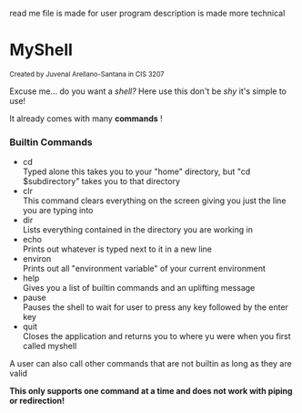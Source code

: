 read me file is made for user
program description is made more technical

<h1>MyShell</h1>
<sub> Created by Juvenal Arellano-Santana in CIS 3207 </sub>


<p>
Excuse me... do you want a <i>shell?</i>
Here use  this don't be <i>shy</i> it's simple to use!
</p>

<p>It already comes with many <b>commands</b> !</p>

<h3> Builtin Commands </h3>
<ul>
<li>cd</li>
Typed alone this takes you to your "home" directory, but "cd $subdirectory" takes you to that directory
<li>clr</li>
This command clears everything on the screen giving you just the line you are typing into
<li>dir</li>
Lists everything contained in the directory you are working in 
<li>echo</li>
Prints out whatever is typed next to it in a new line
<li>environ</li>
Prints out all "environment variable" of your current environment
<li>help</li>
Gives you a list of builtin commands and an uplifting message
<li>pause</li>
Pauses the shell to wait for user to press any key followed by the enter key
<li>quit</li>
Closes the application and returns you to where yu were when you first called myshell
</ul>

<p>A user can also call other commands that are not builtin as long as they are valid </p>

<b>This only supports one command at a time and does not work with piping or redirection! </b>